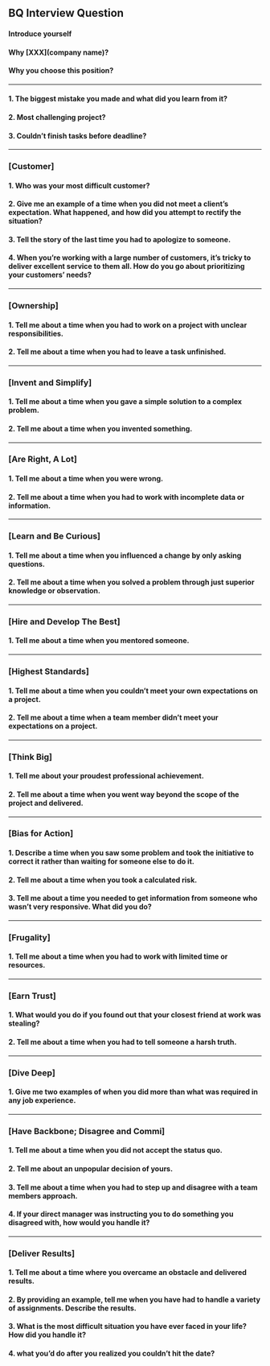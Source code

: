 ## BQ Interview Question

#### Introduce yourself
#### Why [XXX](company name)?
#### Why you choose this position?
___
#### 1. The biggest mistake you made and what did you learn from it?
#### 2. Most challenging project?
#### 3. Couldn’t finish tasks before deadline?
___
### [Customer]
#### 1. Who was your most difficult customer?
#### 2. Give me an example of a time when you did not meet a client’s expectation. What happened, and how did you attempt to rectify the situation?
#### 3. Tell the story of the last time you had to apologize to someone.
#### 4. When you’re working with a large number of customers, it’s tricky to deliver excellent service to them all. How do you go about prioritizing your customers’ needs?
___
### [Ownership]
#### 1. Tell me about a time when you had to work on a project with unclear responsibilities.
#### 2. Tell me about a time when you had to leave a task unfinished.
___
### [Invent and Simplify]
#### 1. Tell me about a time when you gave a simple solution to a complex problem.
#### 2. Tell me about a time when you invented something.
___
### [Are Right, A Lot]
#### 1. Tell me about a time when you were wrong.
#### 2. Tell me about a time when you had to work with incomplete data or information.
___
### [Learn and Be Curious]
#### 1. Tell me about a time when you influenced a change by only asking questions.
#### 2. Tell me about a time when you solved a problem through just superior knowledge or observation.
___
### [Hire and Develop The Best]
#### 1. Tell me about a time when you mentored someone.
___
### [Highest Standards]
#### 1. Tell me about a time when you couldn’t meet your own expectations on a project.
#### 2. Tell me about a time when a team member didn’t meet your expectations on a project.
___
### [Think Big]
#### 1. Tell me about your proudest professional achievement.
#### 2. Tell me about a time when you went way beyond the scope of the project and delivered.
___
### [Bias for Action]
#### 1. Describe a time when you saw some problem and took the initiative to correct it rather than waiting for someone else to do it.
#### 2. Tell me about a time when you took a calculated risk.
#### 3. Tell me about a time you needed to get information from someone who wasn’t very responsive. What did you do?
___
### [Frugality]
#### 1. Tell me about a time when you had to work with limited time or resources.
___
### [Earn Trust]
#### 1. What would you do if you found out that your closest friend at work was stealing?
#### 2. Tell me about a time when you had to tell someone a harsh truth.
___
### [Dive Deep]
#### 1. Give me two examples of when you did more than what was required in any job experience.
___
### [Have Backbone; Disagree and Commi]
#### 1. Tell me about a time when you did not accept the status quo.
#### 2. Tell me about an unpopular decision of yours.
#### 3. Tell me about a time when you had to step up and disagree with a team members approach.
#### 4. If your direct manager was instructing you to do something you disagreed with, how would you handle it?
___
### [Deliver Results]
#### 1. Tell me about a time where you overcame an obstacle and delivered results.
#### 2. By providing an example, tell me when you have had to handle a variety of assignments. Describe the results.
#### 3. What is the most difficult situation you have ever faced in your life? How did you handle it?
#### 4. what you’d do after you realized you couldn’t hit the date?
